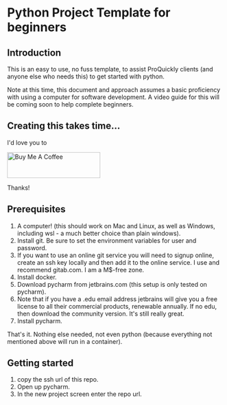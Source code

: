 # Python Project Template for beginners

## Introduction

This is an easy to use, no fuss template, to assist ProQuickly clients (and
anyone else who needs this) to get started with python.

Note at this time, this document and approach assumes a basic proficiency with
using a computer for software development. A video guide for this will be
coming soon to help complete beginners.

## Creating this takes time...
I'd love you to

<a href="https://www.buymeacoffee.com/proquickly" target="_blank"><img src="https://cdn.buymeacoffee.com/buttons/v2/default-yellow.png" alt="Buy Me A Coffee" style="height: 60px !important;width: 217px !important;" ></a>

Thanks!

## Prerequisites
1. A computer! (this should work on Mac and Linux, as well as Windows,
including wsl - a much better choice than plain windows).
1. Install git. Be sure to set the environment variables for user and password.
1. If you want to use an online git service you will need to signup online,
create an ssh key locally and then add  it to the online service. I use
and recommend gitab.com. I am a M$-free zone.
1. Install docker.
1. Download pycharm from jetbrains.com (this setup is only tested on pycharm).
1. Note that if you have a .edu email address jetbrains will give you a free
license to all their commercial products, renewable annually. If no edu, then
download the community version. It's still really great.
1. Install pycharm.

That's it. Nothing else needed, not even python (because everything not
mentioned above will run in a container).


## Getting started
1. copy the ssh url of this repo.
1. Open up pycharm.
1. In the new project screen enter the repo url.
